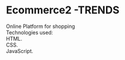 # Ecommerce2 -TRENDS<br>
Online Platform for shopping<br>
Technologies used:<br>
HTML.<br>
CSS.<br>
JavaScript.<br>
